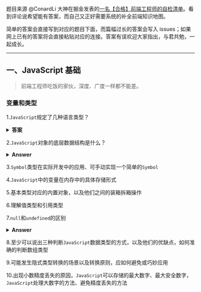 题目来源 @ConardLi 大神在掘金发表的[一名【合格】前端工程师的自检清单](https://juejin.im/post/5cc1da82f265da036023b628)。看到评论说希望能有答案，而自己又正好需要系统的补全前端知识地图。

简单的答案会直接写到对应的题目下面，而篇幅过长的答案会写入 issues；如果网上已有的答案将会直接粘贴对应的连接。答案有误欢迎大家指出，与君共勉，一起成长。



---

## 一、JavaScript 基础

> 前端工程师吃饭的家伙，深度、广度一样都不能差。

### 变量和类型

1.`JavaScript`规定了几种语言类型？

<details><summary><b>答案</b></summary>
	<p>
    JavaScript语言类型分为两类：基础类型和引用类型；

    基础类型： `Number`, `String`, `Boolean`, `Null`,` Undefined`,` Symbol` (ES6新增)；

    引用类型： `Object`；
  </p>
</details>

2.`JavaScript`对象的底层数据结构是什么？

<details><summary><b>Answer</b></summary>
<p>
  
</p>
</details>

3.`Symbol`类型在实际开发中的应用、可手动实现一个简单的`Symbol`

4.`JavaScript`中的变量在内存中的具体存储形式

5.基本类型对应的内置对象，以及他们之间的装箱拆箱操作

6.理解值类型和引用类型

7.`null`和`undefined`的区别

<details><summary><b>Answer</b></summary>
<p class="color: #333;">
	
`undefined` 是 `Undefined` 类型的值，表示未定义。任何变量在赋值前都是 `Undefined` 类型，值为 `undefined` 。由于`undefined` 只是全局作用域下的一个属性（变量），并非关键字。`undefined` **属性的属性特性**

|    属性名    | 属性值 |
| :----------: | :----: |
|   writable   | false  |
|  enumerable  | false  |
| configurable | false  |

  全局作用下的undefined 不能 被重新，而在函数作用域内是可以随意改下undefined 的。这也是建议使用 void 0 来表示 undefined 的来源。

```javascript
window.undefined = 1; // false
function setUndefiend(){
    let undefined = 1;
    console.log(undefined); // 1
    console.log(undefined === void 0); // false
}
setUndefined();
```

  `Null` 类型也只有一个值，就是 `null`，它的语义表示空值，与 `undefined` 不同，`null` 是 `JavaScript` 关键字，所以在任何代码中，你都可以放心用 `null` 关键字来获取 `null` 值。
</p>
</details>


8.至少可以说出三种判断`JavaScript`数据类型的方式，以及他们的优缺点，如何准确的判断数组类型

9.可能发生隐式类型转换的场景以及转换原则，应如何避免或巧妙应用

10.出现小数精度丢失的原因，`JavaScript`可以存储的最大数字、最大安全数字，`JavaScript`处理大数字的方法、避免精度丢失的方法


